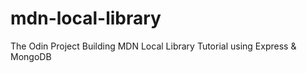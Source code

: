 # mdn-local-library
The Odin Project Building MDN Local Library Tutorial using Express &amp; MongoDB
